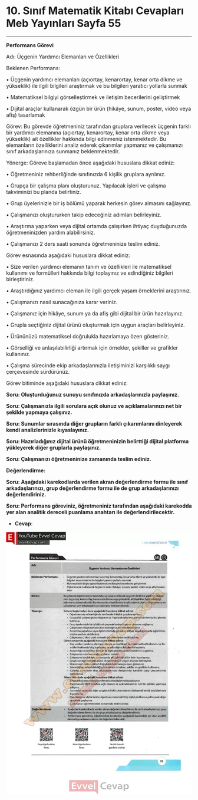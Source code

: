 # 10. Sınıf Matematik Kitabı Cevapları Meb Yayınları Sayfa 55

---

**Performans Görevi**

Adı: Üçgenin Yardımcı Elemanları ve Özellikleri

 Beklenen Performans:

 • Üçgenin yardımcı elemanları (açıortay, kenarortay, kenar orta dikme ve yükseklik) ile ilgili bilgileri araştırmak ve bu bilgileri yaratıcı yollarla sunmak

 • Matematiksel bilgiyi görselleştirmek ve iletişim becerilerini geliştirmek

 • Dijital araçlar kullanarak özgün bir ürün (hikâye, sunum, poster, video veya afiş) tasarlamak

 Görev: Bu görevde öğretmeniniz tarafından gruplara verilecek üçgenin farklı bir yardımcı elemanına (açıortay, kenarortay, kenar orta dikme veya yükseklik) ait özellikler hakkında bilgi edinmeniz istenmektedir. Bu elemanların özelliklerini analiz ederek çıkarımlar yapmanız ve çalışmanızı sınıf arkadaşlarınıza sunmanız beklenmektedir.

 Yönerge: Göreve başlamadan önce aşağıdaki hususlara dikkat ediniz:

 • Öğretmeniniz rehberliğinde sınıfınızda 6 kişilik gruplara ayrılınız.

 • Grupça bir çalışma planı oluşturunuz. Yapılacak işleri ve çalışma takviminizi bu planda belirtiniz.

 • Grup üyelerinizle bir iş bölümü yaparak herkesin görev almasını sağlayınız.

 • Çalışmanızı oluştururken takip edeceğiniz adımları belirleyiniz.

 • Araştırma yaparken veya dijital ortamda çalışırken ihtiyaç duyduğunuzda öğretmeninizden yardım alabilirsiniz.

 • Çalışmanızı 2 ders saati sonunda öğretmeninize teslim ediniz.

 Görev esnasında aşağıdaki hususlara dikkat ediniz:

 • Size verilen yardımcı elemanın tanım ve özellikleri ile matematiksel kullanımı ve formülleri hakkında bilgi toplayınız ve edindiğiniz bilgileri birleştiriniz.

 • Araştırdığınız yardımcı eleman ile ilgili gerçek yaşam örneklerini araştırınız.

 • Çalışmanızı nasıl sunacağınıza karar veriniz.

 • Çalışmanız için hikâye, sunum ya da afiş gibi dijital bir ürün hazırlayınız.

 • Grupla seçtiğiniz dijital ürünü oluşturmak için uygun araçları belirleyiniz.

 • Ürününüzü matematiksel doğrulukla hazırlamaya özen gösteriniz.

 • Görselliği ve anlaşılabilirliği artırmak için örnekler, şekiller ve grafikler kullanınız.

 • Çalışma sürecinde ekip arkadaşlarınızla iletişiminizi karşılıklı saygı çerçevesinde sürdürünüz.

 Görev bitiminde aşağıdaki hususlara dikkat ediniz:

**Soru: Oluşturduğunuz sunuyu sınıfınızda arkadaşlarınızla paylaşınız.**

**Soru: Çalışmanızla ilgili sorulara açık olunuz ve açıklamalarınızı net bir şekilde yapmaya çalışınız.**

**Soru: Sunumlar sırasında diğer grupların farklı çıkarımlarını dinleyerek kendi analizlerinizle kıyaslayınız.**

**Soru: Hazırladığınız dijital ürünü öğretmeninizin belirttiği dijital platforma yükleyerek diğer gruplarla paylaşınız.**

**Soru: Çalışmanızı öğretmeninize zamanında teslim ediniz.**

**Değerlendirme:**

**Soru: Aşağıdaki karekodlarda verilen akran değerlendirme formu ile sınıf arkadaşlarınızı, grup değerlendirme formu ile de grup arkadaşlarınızı değerlendiriniz.**

**Soru: Performans göreviniz, öğretmeniniz tarafından aşağıdaki karekodda yer alan analitik dereceli puanlama anahtarı ile değerlendirilecektir.**

-   **Cevap**:

![Image 1](./image_1.webp)